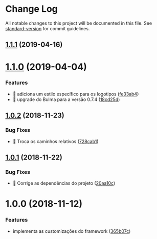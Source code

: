 # Change Log

All notable changes to this project will be documented in this file. See [standard-version](https://github.com/conventional-changelog/standard-version) for commit guidelines.

## [1.1.1](/compare/v1.1.0...v1.1.1) (2019-04-16)



<a name="1.1.0"></a>
# [1.1.0](https://github.com/CTVoicer/ctstyles/compare/v1.0.2...v1.1.0) (2019-04-04)


### Features

* 🎸 adiciona um estilo específico para os logotipos ([fe33ab4](https://github.com/CTVoicer/ctstyles/commit/fe33ab4))
* 🎸 upgrade do Bulma para a versão 0.7.4 ([18cd25d](https://github.com/CTVoicer/ctstyles/commit/18cd25d))



<a name="1.0.2"></a>
## [1.0.2](https://github.com/CTVoicer/ctstyles/compare/v1.0.1...v1.0.2) (2018-11-23)


### Bug Fixes

* 🐛 Troca os caminhos relativos ([728cab1](https://github.com/CTVoicer/ctstyles/commit/728cab1))



<a name="1.0.1"></a>
## [1.0.1](https://github.com/CTVoicer/ctstyles/compare/v1.0.0...v1.0.1) (2018-11-22)


### Bug Fixes

* 🐛 Corrige as dependências do projeto ([20aa10c](https://github.com/CTVoicer/ctstyles/commit/20aa10c))



<a name="1.0.0"></a>
# 1.0.0 (2018-11-12)


### Features

* implementa as customizações do framework ([365b07c](https://github.com/CTVoicer/ctstyles/commit/365b07c))
